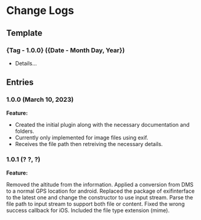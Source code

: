 #  Change Logs

## Template

### {Tag - 1.0.0} ({Date - Month Day, Year})

* Details...

## Entries

### 1.0.0 (March 10, 2023)

**Feature:**

* Created the initial plugin along with the necessary documentation and folders.
* Currently only implemented for image files using exif.
* Receives the file path then retreiving the necessary details.

### 1.0.1 (? ?, ?)

**Feature:**

Removed the altitude from the information.
Applied a conversion from DMS to a normal GPS location for android.
Replaced the package of exifinterface to the latest one and change the constructor to use input stream.
Parse the file path to input stream to support both file or content.
Fixed the wrong success callback for iOS.
Included the file type extension (mime).